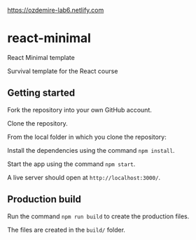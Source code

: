 
https://ozdemire-lab6.netlify.com

# react-minimal
React Minimal template

Survival template for the React course

## Getting started

Fork the repository into your own GitHub account.

Clone the repository.

From the local folder in which you clone the repository:

Install the dependencies using the command ```npm install```.

Start the app using the command ```npm start```.

A live server should open at ```http://localhost:3000/```.

## Production build

Run the command ```npm run build``` to create the production files.

The files are created in the ```build/``` folder.
